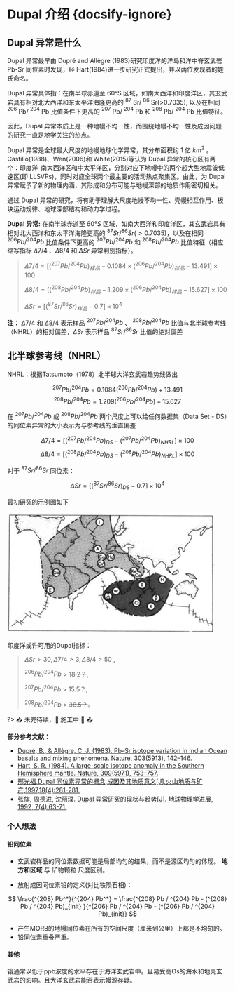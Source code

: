 # Dupal 介绍 {docsify-ignore}

## Dupal 异常是什么

Dupal 异常最早由 Dupré and Allègre (1983)研究印度洋的洋岛和洋中脊玄武岩 Pb-Sr 同位素时发现，经 Hart(1984)进一步研究正式提出，并以两位发现者的姓氏命名。

Dupal 异常具体指：在南半球赤道至 60°S 区域，如南大西洋和印度洋区，其玄武岩具有相对北大西洋和东太平洋海隆更高的 $^{87}$ Sr/ $^{86}$ Sr(>0.7035), 以及在相同 $^{206}$ Pb/ $^{204}$ Pb 比值条件下更高的 $^{207}$ Pb/ $^{204}$ Pb 和 $^{208}$ Pb/ $^{204}$ Pb 比值特征。

因此，Dupal 异常本质上是一种地幔不均一性，而围绕地幔不均一性及成因问题的研究一直是地学关注的热点。

Dupal 异常是全球最大尺度的地幔地球化学异常，其分布面积约 1 亿 $km^2$ 。Castillo(1988)、Wen(2006)和 White(2015)等认为 Dupal 异常的核心区有两个：印度洋-南大西洋区和中太平洋区，分别对应下地幔中的两个超大型地震波低速区(即 LLSVPs)，同时对应全球两个最主要的活动热点聚集区。由此，为 Dupal 异常赋予了新的物理内涵，其形成和分布可能与地幔深部的地质作用密切相关。

通过 Dupal 异常的研究，将有助于理解大尺度地幔不均一性、壳幔相互作用、板块运动规律、地球深部结构和动力学过程。

**Dupal 异常:**
在南半球赤道至 $60°S$ 区域，如南大西洋和印度洋区，其玄武岩具有相对北大西洋和东太平洋海隆更高的
$^{87} Sr/ ^{86}Sr (>0.7035)$，以及在相同 $^{206} Pb/ ^{204} Pb$ 比值条件下更高的 $^{207} Pb/ ^{204} Pb$ 和 $^{208} Pb/ ^{204} Pb$ 比值特征（相应缩写指标 $\Delta 7/4$ 、$\Delta 8/4$ 和 $\Delta Sr$ 异常判别指标）。

> $\Delta 7/4=[(^{207} Pb/ ^{204} Pb)_{样品}-0.1084×(^{206} Pb/ ^{204} Pb)_{样品}-13.491]×100$
>
> $\Delta 8/4=[(^{208} Pb/ ^{204} Pb)_{样品}-1.209×(^{206} Pb/ ^{204} Pb)_{样品}-15.627]×100$
>
> $\Delta Sr=[(^{87} Sr/ ^{86} Sr)_{样品}-0.7]×10^4$

**注：** $\Delta 7/4$ 和 $\Delta 8/4$ 表示样品 $^{207} Pb/ ^{204} Pb$ 、 $^{208} Pb/ ^{204} Pb$ 比值与北半球参考线（NHRL）的相对偏差，$\Delta Sr$ 表示样品 $^{87} Sr/ ^{86} Sr$ 比值的绝对偏差

## 北半球参考线（NHRL）

NHRL：根据Tatsumoto（1978）北半球大洋玄武岩趋势线做出

$$ ^{207}Pb / ^{204}Pb = 0.1084(^{206}Pb / ^{204}Pb) + 13.491 $$
$$ ^{208}Pb / ^{204}Pb = 1.209(^{206}Pb / ^{204}Pb) + 15.627 $$

在 $^{207}Pb / ^{204}Pb$ 或 $^{208}Pb / ^{204}Pb$ 两个尺度上可以给任何数据集（Data Set - DS）的同位素异常的大小表示为与参考线的垂直偏差

$$\Delta 7/4=[(^{207} Pb/ ^{204} Pb)_{DS}-(^{207} Pb/ ^{204} Pb)_{NHRL}]×100$$
$$\Delta 8/4=[(^{208} Pb/ ^{204} Pb)_{DS}-(^{208} Pb/ ^{204} Pb)_{NHRL}]×100$$

对于 $^{87} Sr/ ^{86}Sr$ 同位素：

$$\Delta Sr=[(^{87} Sr/ ^{86} Sr)_{DS}-0.7]×10^4$$

最初研究的示例图如下

![Dupal示例图1](./Dupal/Dupal1.jpg?center)

印度洋或许可用的Dupal指标：

> $\Delta Sr>30, \Delta 7/4>3, \Delta 8/4>50$ ,
>
> $^{206} Pb/ ^{204} Pb$ > ~~18.2？~~,
>
> $^{207} Pb/ ^{204} Pb$ > 15.5？,
>
> $^{208} Pb/ ^{204} Pb$ > ~~38.5？~~。

?> 📥 未完待续，🚢 施工中 🚧 📤

**部分参考文献：**

- [Dupré, B., & Allègre, C. J. (1983). Pb–Sr isotope variation in Indian Ocean basalts and mixing phenomena. Nature, 303(5913), 142–146.](https://doi.org/10.1038/303142a0)
- [Hart, S. R. (1984). A large-scale isotope anomaly in the Southern Hemisphere mantle. Nature, 309(5971), 753–757.](https://doi.org/10.1038/309753a0)
- [邢光福.Dupal 同位素异常的概念,成因及其地质意义[J].火山地质与矿产,1997,18(4):281-281.](../Page/Brief/Dupal/Dupal同位素异常的概念、成因及其地质意义.pdf ":ignore")
- [张旗, 周德进, 沈丽璞. Dupal 异常研究的现状与趋势[J]. 地球物理学进展, 1992, 7(4):63-71.](../Page/Brief/Dupal/Dupal异常研究的现状与趋势.pdf ":ignore")

### 个人想法

#### 铅同位素

- 玄武岩样品的同位素数据可能是局部均匀的结果，而不是源区均匀的体现。 **地方和区域** 与 矿物颗粒 尺度区别。

- 放射成因同位素铅的定义(对比铁陨石相)：

$$ \frac{^{208} Pb^*}{^{204} Pb^*} = \frac{^{208} Pb / ^{204} Pb - (^{208} Pb / ^{204} Pb)_{init} }{^{206} Pb / ^{204} Pb - (^{206} Pb / ^{204} Pb)_{init}} $$

- 产生MORB的地幔同位素在所有的空间尺度（厘米到公里）上都是不均匀的。
- 铅同位素重叠严重。

#### 其他

锇通常以低于ppb浓度的水平存在于海洋玄武岩中。且易受高Os的海水和地壳玄武岩的影响。且大洋玄武岩能否表示幔源存疑。
